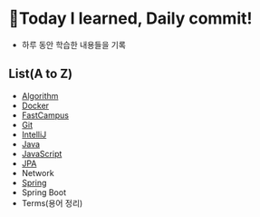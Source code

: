# 📝Today I learned, Daily commit!
- 하루 동안 학습한 내용들을 기록

## List(A to Z)
- [Algorithm](https://github.com/Kim-JunHyeong/Algorithm)
- [Docker](https://github.com/Kim-JunHyeong/TIL/tree/develop/docker)
- [FastCampus](https://github.com/Kim-JunHyeong/TIL/tree/develop/fastcampus_JWPM)
- [Git](https://github.com/Kim-JunHyeong/TIL/tree/develop/git)
- [IntelliJ](https://github.com/Kim-JunHyeong/TIL/tree/develop/intelliJ)
- [Java](https://github.com/Kim-JunHyeong/TIL/tree/develop/java)
- [JavaScript](https://github.com/Kim-JunHyeong/TIL/tree/develop/javascript)
- [JPA](https://github.com/Kim-JunHyeong/TIL/tree/develop/jpa)
- Network
- [Spring](https://github.com/Kim-JunHyeong/TIL/tree/develop/spring)
- Spring Boot
- Terms(용어 정리)
